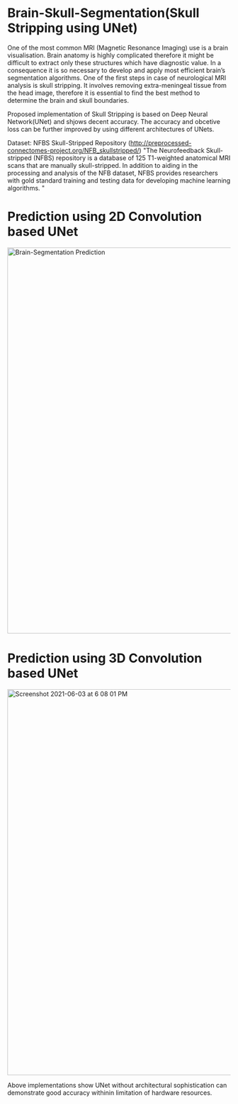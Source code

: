 # Brain-Skull-Segmentation(Skull Stripping using UNet)
One of the most common MRI (Magnetic Resonance Imaging) use is a brain visualisation. Brain anatomy is highly complicated therefore it might be difficult to extract only these structures which have diagnostic value. In a consequence it is so necessary to develop and apply most efficient brain’s segmentation algorithms. One of the first steps in case of neurological MRI analysis is skull stripping. It involves removing extra-meningeal tissue from the head image, therefore it is essential to find the best method to determine the brain and skull boundaries.

Proposed implementation of Skull Stripping is based on Deep Neural Network(UNet) and shjows decent accuracy. The accuracy and obcetive loss can be further improved by using different architectures of UNets. 

Dataset: NFBS Skull-Stripped Repository (http://preprocessed-connectomes-project.org/NFB_skullstripped/)
"The Neurofeedback Skull-stripped (NFBS) repository is a database of 125 T1-weighted anatomical MRI scans that are manually skull-stripped. In addition to aiding in the processing and analysis of the NFB dataset, NFBS provides researchers with gold standard training and testing data for developing machine learning algorithms. "

# Prediction using 2D Convolution based UNet

<img width="872" alt="Brain-Segmentation Prediction" src="https://user-images.githubusercontent.com/84564226/119955285-8bcb1b00-bfbd-11eb-8c46-7818984a9707.png">

# Prediction using 3D Convolution based UNet

<img width="872" alt="Screenshot 2021-06-03 at 6 08 01 PM" src="https://user-images.githubusercontent.com/84564226/120658137-cb54a400-c4a2-11eb-9dac-1d69cbc19267.png">

Above implementations show UNet without architectural sophistication can demonstrate good accuracy withinin limitation of hardware resources.




